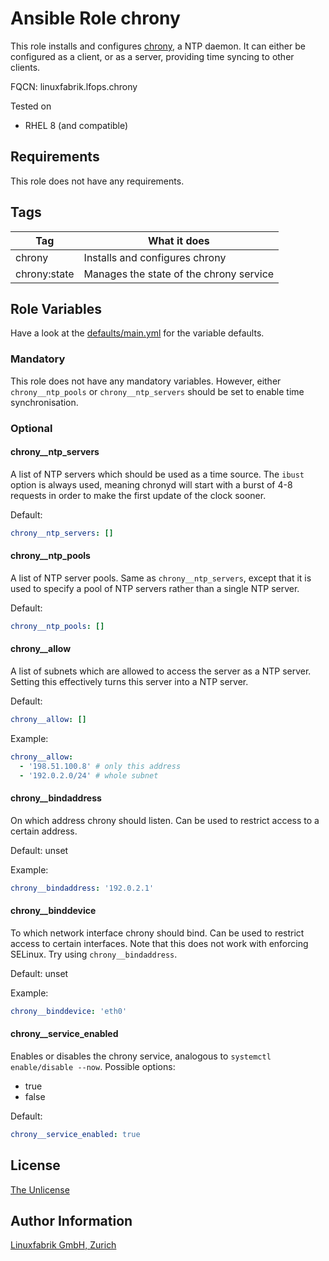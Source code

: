 # Ansible Role chrony

This role installs and configures [chrony](https://chrony.tuxfamily.org/), a NTP daemon. It can either be configured as a client, or as a server, providing time syncing to other clients.

FQCN: linuxfabrik.lfops.chrony

Tested on

* RHEL 8 (and compatible)


## Requirements

This role does not have any requirements.


## Tags

| Tag          | What it does                            |
| ---          | ------------                            |
| chrony       | Installs and configures chrony          |
| chrony:state | Manages the state of the chrony service |


## Role Variables

Have a look at the [defaults/main.yml](https://github.com/Linuxfabrik/lfops/blob/main/roles/chrony/defaults/main.yml) for the variable defaults.


### Mandatory

This role does not have any mandatory variables. However, either `chrony__ntp_pools` or `chrony__ntp_servers` should be set to enable time synchronisation.


### Optional

#### chrony__ntp_servers

A list of NTP servers which should be used as a time source. The `ibust` option is always used, meaning chronyd will start with a burst of 4-8 requests in order to make the first update of the clock sooner.

Default:
```yaml
chrony__ntp_servers: []
```


#### chrony__ntp_pools

A list of NTP server pools. Same as `chrony__ntp_servers`, except that it is used to specify a pool of NTP servers rather than a single NTP server.

Default:
```yaml
chrony__ntp_pools: []
```


#### chrony__allow

A list of subnets which are allowed to access the server as a NTP server. Setting this effectively turns this server into a NTP server.

Default:
```yaml
chrony__allow: []
```

Example:
```yaml
chrony__allow:
  - '198.51.100.8' # only this address
  - '192.0.2.0/24' # whole subnet
```


#### chrony__bindaddress

On which address chrony should listen. Can be used to restrict access to a certain address.

Default: unset

Example:
```yaml
chrony__bindaddress: '192.0.2.1'
```


#### chrony__binddevice

To which network interface chrony should bind. Can be used to restrict access to certain interfaces. Note that this does not work with enforcing SELinux. Try using `chrony__bindaddress`.

Default: unset

Example:
```yaml
chrony__binddevice: 'eth0'
```


#### chrony__service_enabled

Enables or disables the chrony service, analogous to `systemctl enable/disable --now`. Possible options:

* true
* false

Default:
```yaml
chrony__service_enabled: true
```


## License

[The Unlicense](https://unlicense.org/)


## Author Information

[Linuxfabrik GmbH, Zurich](https://www.linuxfabrik.ch)
